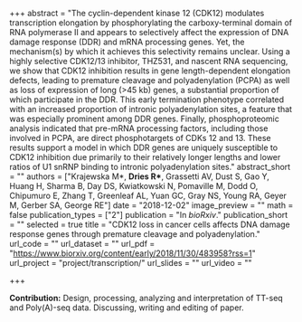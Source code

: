 +++
abstract = "The cyclin-dependent kinase 12 (CDK12) modulates transcription elongation by phosphorylating the carboxy-terminal domain of RNA polymerase II and appears to selectively affect the expression of DNA damage response (DDR) and mRNA processing genes. Yet, the mechanism(s) by which it achieves this selectivity remains unclear. Using a highly selective CDK12/13 inhibitor, THZ531, and nascent RNA sequencing, we show that CDK12 inhibition results in gene length-dependent elongation defects, leading to premature cleavage and polyadenylation (PCPA) as well as loss of expression of long (>45 kb) genes, a substantial proportion of which participate in the DDR. This early termination phenotype correlated with an increased proportion of intronic polyadenylation sites, a feature that was especially prominent among DDR genes. Finally, phosphoproteomic analysis indicated that pre-mRNA processing factors, including those involved in PCPA, are direct phosphotargets of CDKs 12 and 13. These results support a model in which DDR genes are uniquely susceptible to CDK12 inhibition due primarily to their relatively longer lengths and lower ratios of U1 snRNP binding to intronic polyadenylation sites."
abstract_short = ""
authors = ["Krajewska M\*, **Dries R\***, Grassetti AV, Dust S, Gao Y, Huang H, Sharma B, Day DS, Kwiatkowski N, Pomaville M, Dodd O, Chipumuro E, Zhang T, Greenleaf AL, Yuan GC, Gray NS, Young RA, Geyer M, Gerber SA, George RE"]
date = "2018-12-02"
image_preview = ""
math = false
publication_types = ["2"]
publication = "In *bioRxiv*."
publication_short = ""
selected = true
title = "CDK12 loss in cancer cells affects DNA damage response genes through premature cleavage and polyadenylation."
url_code = ""
url_dataset = ""
url_pdf = "https://www.biorxiv.org/content/early/2018/11/30/483958?rss=1"
url_project = "project/transcription/"
url_slides = ""
url_video = ""

+++

**Contribution:** Design, processing, analyzing and interpretation of TT-seq and Poly(A)-seq data. Discussing, writing and editing of paper.
